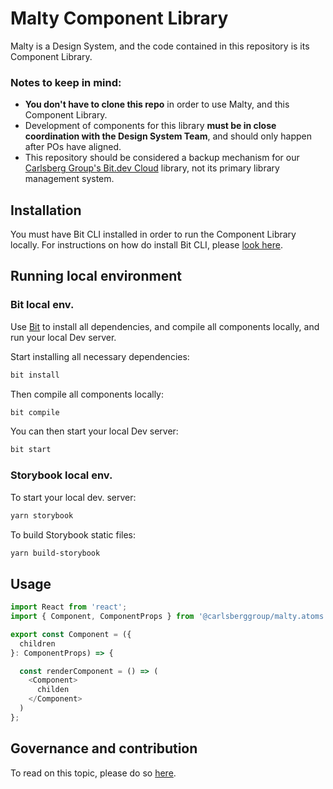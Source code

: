 # Malty Component Library

Malty is a Design System, and the code contained in this repository is its Component Library.

### Notes to keep in mind:
- **You don't have to clone this repo** in order to use Malty, and this Component Library.
- Development of components for this library **must be in close coordination with the Design System Team**, and should only happen after POs have aligned.
- This repository should be considered a backup mechanism for our [Carlsberg Group's Bit.dev Cloud](https://bit.dev/carlsberggroup) library, not its primary library management system.

## Installation

You must have Bit CLI installed in order to run the Component Library locally. For instructions on how do install Bit CLI, please [look here](https://carlsberg.invisionapp.com/dsm/carlsberg-digital/malty-design-system/nav/5fa7cb638c01200018358a40/folder/60819db7d0b12cc8cb95193d).

## Running local environment

### Bit local env.

Use [Bit](https://harmony-docs.bit.dev/) to install all dependencies, and compile all components locally, and run your local Dev server.

Start installing all necessary dependencies:
```bash
bit install
```

Then compile all components locally:
```bash
bit compile
```

You can then start your local Dev server:
```bash
bit start
```

### Storybook local env.

To start your local dev. server:
```bash
yarn storybook
```

To build Storybook static files:
```bash
yarn build-storybook
```

## Usage

```typescript
import React from 'react';
import { Component, ComponentProps } from '@carlsberggroup/malty.atoms.component';

export const Component = ({
  children
}: ComponentProps) => {

  const renderComponent = () => (
    <Component>
      childen
    </Component>
  )
};
```

## Governance and contribution

To read on this topic, please do so [here](https://carlsberg.invisionapp.com/dsm/carlsberg-digital/malty-design-system/nav/5fa7cb638c01200018358a40/folder/605dbbd9bc924df105728340).
